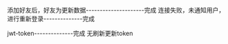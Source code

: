 添加好友后，好友为更新数据---------------------完成
连接失败，未通知用户，进行重新登录--------------完成


jwt-token--------------完成
无刷新更新token
